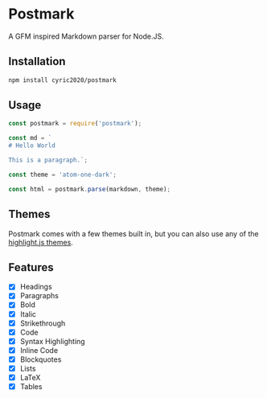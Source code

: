 # Postmark

A GFM inspired Markdown parser for Node.JS.

## Installation
```bash
npm install cyric2020/postmark
```

## Usage
```js
const postmark = require('postmark');

const md = `
# Hello World

This is a paragraph.`;

const theme = 'atom-one-dark';

const html = postmark.parse(markdown, theme);
```

## Themes

Postmark comes with a few themes built in, but you can also use any of the [highlight.js themes](https://highlightjs.org/static/demo/).

## Features

- [x] Headings
- [x] Paragraphs
- [x] Bold
- [x] Italic
- [x] Strikethrough
- [x] Code
- [x] Syntax Highlighting
- [x] Inline Code
- [x] Blockquotes
- [x] Lists
- [x] LaTeX
- [x] Tables